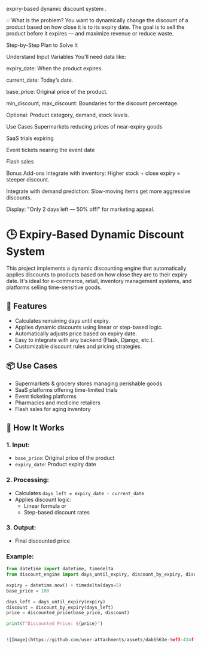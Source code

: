 expiry-based dynamic discount system 
.

💡 What is the problem?
You want to dynamically change the discount of a product based on how close it is to its expiry date. The goal is to sell the product before it expires — and maximize revenue or reduce waste.

 Step-by-Step Plan to Solve It
 
Understand Input Variables
You'll need data like:

expiry_date: When the product expires.

current_date: Today’s date.

base_price: Original price of the product.

min_discount, max_discount: Boundaries for the discount percentage.

Optional: Product category, demand, stock levels.

Use Cases
Supermarkets reducing prices of near-expiry goods

SaaS trials expiring

Event tickets nearing the event date

Flash sales

Bonus Add-ons
Integrate with inventory: Higher stock + close expiry = steeper discount.

Integrate with demand prediction: Slow-moving items get more aggressive discounts.

Display: "Only 2 days left — 50% off!" for marketing appeal.

# 🕒 Expiry-Based Dynamic Discount System

This project implements a dynamic discounting engine that automatically applies discounts to products based on how close they are to their expiry date. It's ideal for e-commerce, retail, inventory management systems, and platforms selling time-sensitive goods.

## 🚀 Features

- Calculates remaining days until expiry.
- Applies dynamic discounts using linear or step-based logic.
- Automatically adjusts price based on expiry date.
- Easy to integrate with any backend (Flask, Django, etc.).
- Customizable discount rules and pricing strategies.

## 📦 Use Cases

- Supermarkets & grocery stores managing perishable goods
- SaaS platforms offering time-limited trials
- Event ticketing platforms
- Pharmacies and medicine retailers
- Flash sales for aging inventory

## 🧠 How It Works

### 1. Input:
- `base_price`: Original price of the product
- `expiry_date`: Product expiry date

### 2. Processing:
- Calculates `days_left = expiry_date - current_date`
- Applies discount logic:
  - Linear formula or
  - Step-based discount rates

### 3. Output:
- Final discounted price

### Example:
```python
from datetime import datetime, timedelta
from discount_engine import days_until_expiry, discount_by_expiry, discounted_price

expiry = datetime.now() + timedelta(days=5)
base_price = 100

days_left = days_until_expiry(expiry)
discount = discount_by_expiry(days_left)
price = discounted_price(base_price, discount)

print(f"Discounted Price: ${price}")


![Image](https://github.com/user-attachments/assets/dab5563e-9ef3-434f-ac74-4445f0becf5f)
